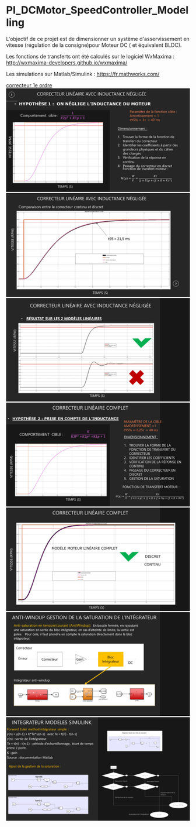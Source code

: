 # PI_DCMotor_SpeedController_Modelling

L'objectif de ce projet est de dimensionner un système d'asservissement en vitesse (régulation de la consigne)pour Moteur DC ( et équivalent BLDC). 

Les fonctions de transferts ont été calculés sur le logiciel WxMaxima : 
http://wxmaxima-developers.github.io/wxmaxima/

Les simulations sur Matlab/Simulink : 
https://fr.mathworks.com/


[correcteur 1e ordre](Calculs_correcteur/correcteur_1eordre_continu.wxmx) 
![correcteur 1e ordre](/images/Slide2.JPG)
![simulation correcteur modele moteur basique](/images/Slide3.JPG)
![simulation correcteur modele moteur ordre 2](/images/Slide4.JPG)
![correcteur 3e ordre](/images/Slide5.JPG)
![simulation correcteur modele moteur ordre 2](/images/Slide6.JPG)
![Intégrateur anti wind-up](/images/Slide7.JPG)
![Modéle Simulink anti-windup](/images/Slide8.JPG)

